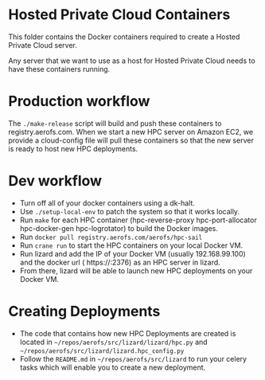 Hosted Private Cloud Containers
===============================

This folder contains the Docker containers required to create a Hosted Private Cloud server.

Any server that we want to use as a host for Hosted Private Cloud needs to have these containers
running.


Production workflow
===================

The `./make-release` script will build and push these containers to registry.aerofs.com. When we
start a new HPC server on Amazon EC2, we provide a cloud-config file will pull these containers so
that the new server is ready to host new HPC deployments.


Dev workflow
=============

- Turn off all of your docker containers using a dk-halt.
- Use `./setup-local-env` to patch the system so that it works locally.
- Run `make` for each HPC container (hpc-reverse-proxy hpc-port-allocator hpc-docker-gen
  hpc-logrotator) to build the Docker images.
- Run `docker pull registry.aerofs.com/aerofs/hpc-sail`
- Run `crane run` to start the HPC containers on your local Docker VM.
- Run lizard and add the IP of your Docker VM (usually 192.168.99.100) and the
  docker url ( https://<docker-ip>:2376) as an HPC server in lizard.
- From there, lizard will be able to launch new HPC deployments on your Docker VM.


Creating Deployments
====================

- The code that contains how new HPC Deployments are created is located in
  `~/repos/aerofs/src/lizard/lizard/hpc.py` and `~/repos/aerofs/src/lizard/lizard.hpc_config.py`
- Follow the `README.md` in `~/repos/aerofs/src/lizard` to run your celery tasks which will
  enable you to create a new deployment.
